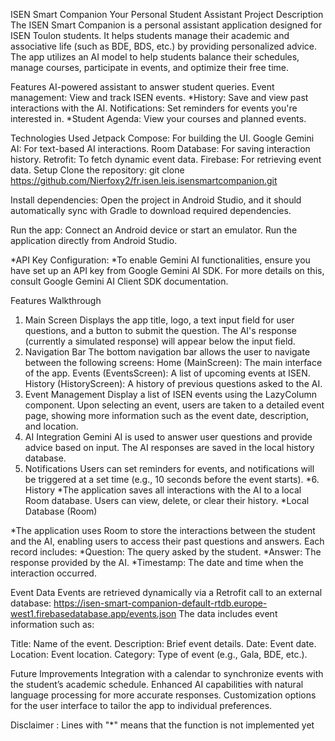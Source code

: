 ISEN Smart Companion
Your Personal Student Assistant
Project Description
The ISEN Smart Companion is a personal assistant application designed for ISEN Toulon students. It helps students manage their academic and associative life (such as BDE, BDS, etc.) by providing personalized advice. The app utilizes an AI model to help students balance their schedules, manage courses, participate in events, and optimize their free time.

Features
AI-powered assistant to answer student queries.
Event management: View and track ISEN events.
*History: Save and view past interactions with the AI.
Notifications: Set reminders for events you're interested in.
*Student Agenda: View your courses and planned events.

Technologies Used
Jetpack Compose: For building the UI.
Google Gemini AI: For text-based AI interactions.
Room Database: For saving interaction history.
Retrofit: To fetch dynamic event data.
Firebase: For retrieving event data.
Setup
Clone the repository:
git clone https://github.com/Nierfoxy2/fr.isen.leis.isensmartcompanion.git

Install dependencies:
Open the project in Android Studio, and it should automatically sync with Gradle to download required dependencies.

Run the app:
Connect an Android device or start an emulator.
Run the application directly from Android Studio.

*API Key Configuration:
*To enable Gemini AI functionalities, ensure you have set up an API key from Google Gemini AI SDK. For more details on this, consult Google Gemini AI Client SDK documentation.

Features Walkthrough
1. Main Screen
Displays the app title, logo, a text input field for user questions, and a button to submit the question.
The AI's response (currently a simulated response) will appear below the input field.
2. Navigation Bar
The bottom navigation bar allows the user to navigate between the following screens:
Home (MainScreen): The main interface of the app.
Events (EventsScreen): A list of upcoming events at ISEN.
History (HistoryScreen): A history of previous questions asked to the AI.
3. Event Management
Display a list of ISEN events using the LazyColumn component.
Upon selecting an event, users are taken to a detailed event page, showing more information such as the event date, description, and location.
4. AI Integration
Gemini AI is used to answer user questions and provide advice based on input. The AI responses are saved in the local history database.
5. Notifications
Users can set reminders for events, and notifications will be triggered at a set time (e.g., 10 seconds before the event starts).
*6. History
*The application saves all interactions with the AI to a local Room database. Users can view, delete, or clear their history.
*Local Database (Room)

*The application uses Room to store the interactions between the student and the AI, enabling users to access their past questions and answers. Each record includes:
*Question: The query asked by the student.
*Answer: The response provided by the AI.
*Timestamp: The date and time when the interaction occurred.

Event Data
Events are retrieved dynamically via a Retrofit call to an external database:
https://isen-smart-companion-default-rtdb.europe-west1.firebasedatabase.app/events.json
The data includes event information such as:

Title: Name of the event.
Description: Brief event details.
Date: Event date.
Location: Event location.
Category: Type of event (e.g., Gala, BDE, etc.).

Future Improvements
Integration with a calendar to synchronize events with the student’s academic schedule.
Enhanced AI capabilities with natural language processing for more accurate responses.
Customization options for the user interface to tailor the app to individual preferences.

Disclaimer : Lines with "*" means that the function is not implemented yet
